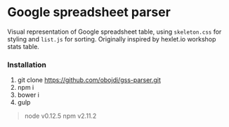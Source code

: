 # Google spreadsheet parser

Visual representation of Google spreadsheet table, using `skeleton.css` for styling and `list.js` for sorting. Originally inspired by hexlet.io workshop stats table.

### Installation

1. git clone https://github.com/obojdi/gss-parser.git
2. npm i
3. bower i
4. gulp

>node v0.12.5
>npm v2.11.2